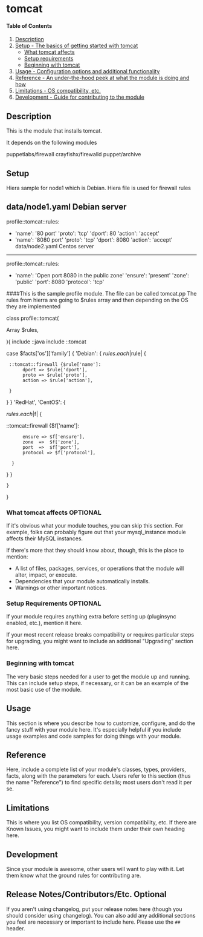 # tomcat

#### Table of Contents

1. [Description](#description)
1. [Setup - The basics of getting started with tomcat](#setup)
    * [What tomcat affects](#what-tomcat-affects)
    * [Setup requirements](#setup-requirements)
    * [Beginning with tomcat](#beginning-with-tomcat)
1. [Usage - Configuration options and additional functionality](#usage)
1. [Reference - An under-the-hood peek at what the module is doing and how](#reference)
1. [Limitations - OS compatibility, etc.](#limitations)
1. [Development - Guide for contributing to the module](#development)

## Description

This is the module that installs tomcat.

It depends on the following modules

puppetlabs/firewall
crayfishx/firewalld
puppet/archive


## Setup
Hiera sample for node1 which is Debian. Hiera file is used for firewall rules

data/node1.yaml Debian server
---
profile::tomcat::rules:
 - 'name': '80 port'
   'proto': 'tcp'
   'dport':  80
   'action': 'accept'
 - 'name': '8080 port'
   'proto': 'tcp'
   'dport':  8080
   'action': 'accept'
data/node2.yaml
Centos server


---
profile::tomcat::rules:
 - 'name': 'Open port 8080 in the public zone'
   'ensure': 'present'
   'zone': 'public'
   'port': 8080
   'protocol': 'tcp'

####This is the sample profile module. The file can be called tomcat.pp
The rules from hierra are going to $rules array and then depending on the OS they are implemented

class profile::tomcat(

  Array $rules,

){
  include ::java
  include ::tomcat


case $facts['os']['family'] {
           'Debian': {
  $rules.each |$rule| {

     ::tomcat::firewall {$rule['name']:
          dport => $rule['dport'],
          proto => $rule['proto'],
          action => $rule['action'],

     }

   }
 }
'RedHat', 'CentOS': {


 $rules.each  |$f| {

   ::tomcat::firewall {$f['name']:

          ensure => $f['ensure'],
          zone  =>  $f['zone'],
          port  =>  $f['port'],
          protocol => $f['protocol'],

      }

 }
}




    }

 }



### What tomcat affects **OPTIONAL**

If it's obvious what your module touches, you can skip this section. For
example, folks can probably figure out that your mysql_instance module affects
their MySQL instances.

If there's more that they should know about, though, this is the place to mention:

* A list of files, packages, services, or operations that the module will alter,
  impact, or execute.
* Dependencies that your module automatically installs.
* Warnings or other important notices.

### Setup Requirements **OPTIONAL**

If your module requires anything extra before setting up (pluginsync enabled,
etc.), mention it here.

If your most recent release breaks compatibility or requires particular steps
for upgrading, you might want to include an additional "Upgrading" section
here.

### Beginning with tomcat

The very basic steps needed for a user to get the module up and running. This
can include setup steps, if necessary, or it can be an example of the most
basic use of the module.

## Usage

This section is where you describe how to customize, configure, and do the
fancy stuff with your module here. It's especially helpful if you include usage
examples and code samples for doing things with your module.

## Reference

Here, include a complete list of your module's classes, types, providers,
facts, along with the parameters for each. Users refer to this section (thus
the name "Reference") to find specific details; most users don't read it per
se.

## Limitations

This is where you list OS compatibility, version compatibility, etc. If there
are Known Issues, you might want to include them under their own heading here.

## Development

Since your module is awesome, other users will want to play with it. Let them
know what the ground rules for contributing are.

## Release Notes/Contributors/Etc. **Optional**

If you aren't using changelog, put your release notes here (though you should
consider using changelog). You can also add any additional sections you feel
are necessary or important to include here. Please use the `## ` header.
